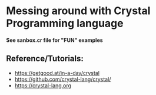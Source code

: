 # Messing around with Crystal Programming language 
#### See sanbox.cr file for "FUN" examples


## Reference/Tutorials:
- https://getgood.at/in-a-day/crystal
- https://github.com/crystal-lang/crystal/
- https://crystal-lang.org
